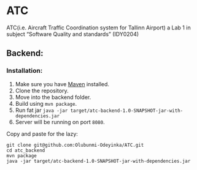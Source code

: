 # ATC
ATC(i.e. Aircraft Traffic Coordination system for Tallinn Airport) a Lab 1 in subject “Software Quality and standards” (IDY0204) 

## Backend:

### Installation:

1. Make sure you have [Maven](https://maven.apache.org/) installed.
1. Clone the repository.
1. Move into the backend folder.
1. Build using `mvn package`.
1. Run fat jar `java -jar target/atc-backend-1.0-SNAPSHOT-jar-with-dependencies.jar`
1. Server will be running on port `8080`.

Copy and paste for the lazy:
```
git clone git@github.com:Olubunmi-Odeyinka/ATC.git
cd atc_backend
mvn package
java -jar target/atc-backend-1.0-SNAPSHOT-jar-with-dependencies.jar
```

